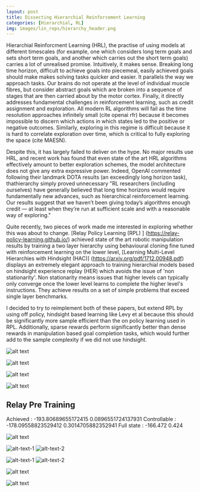 ```yaml
---
layout: post
title: Dissecting Hierarchial Reinforcement Learning
categories: [Hierarchial, RL]
img: images/lin_reps/hierarchy_header.png
---
```


Hierarchial Reinforcment Learning (HRL), the practise of using models at different timescales (for example, one which considers long term goals and sets short term goals, and another which carries out the short term goals) carries a lot of unrealised promise. Intuitively, it makes sense. Breaking long time horizon, difficult to achieve goals into piecemeal, easily achieved goals should make makes solving tasks quicker and easier. It parallels the way we approach tasks. Our brains do not operate at the level of individual muscle fibres, but consider abstract goals which are broken into a sequence of stages that are then carried about by the motor cortex. Finally, it directly addresses fundamental challenges in reinforcement learning, such as credit assignment and exploration. All modern RL algorithms will fail as the time resolution approaches infinitely small (cite openai rfr) because it becomes impossible to discern which actions in which states led to the positive or negative outcomes. Similarly, exploring in this regime is difficult because it is hard to correlate exploration over time, which is critical to fully exploring the space (cite MAESN).

Despite this, it has largely failed to deliver on the hype. No major results use HRL, and recent work has found that even state of the art HRL algorithms effectively amount to better exploration schemes, the model architecture does not give any extra expressive power. Indeed, OpenAI commented following their landmark DOTA results (an exceedingly long horizon task), thathierarchy simply proved unnecessary  "RL researchers (including ourselves) have generally believed that long time horizons would require fundamentally new advances, such as hierarchical reinforcement learning. Our results suggest that we haven’t been giving today’s algorithms enough credit — at least when they’re run at sufficient scale and with a reasonable way of exploring."

Quite recently, two pieces of work made me interested in exploring whether this was about to change. [Relay Policy Learning (RPL) ] (https://relay-policy-learning.github.io/) achieved state of the art robotic manipulation results by training a two layer hierarchy using behavioural cloning fine tuned with reinforcement learning on the lower level, [Learning Multi-Level Hierarchies with Hindsight (HAC)] (https://arxiv.org/pdf/1712.00948.pdf) displays an extremely elegant approach to training hierarchial models based on hindsight experience replay (HER) which avoids the issue of 'non stationarity'. Non stationarity means issues that higher levels can typically only converge once the lower level learns to complete the higher level's instructions. They achieve results on a set of simple problems that exceed single layer benchmarks. 

I decided to try to reimplement both of these papers, but extend RPL by using off policy, hindsight based learning like Levy et al because this should be significantly more sample efficient than the on policy learning used in RPL. Additionally, sparse rewards perform significantly better than dense rewards in manipulation based goal completion tasks, which would further add to the sample complexity if we did not use hindsight. 




![alt text](https://sholtodouglas.github.io/images/hierarchial/hiervsnot.png "Hierarchy vs Single Layer")

![alt text](https://sholtodouglas.github.io/images/hierarchial/benefitsofexplorationhierarchially.png "Hierarchy vs Single Layer")


![alt text](https://sholtodouglas.github.io/images/hierarchial/goalsfaraway.png "Hierarchy vs Single Layer")

![alt text](https://sholtodouglas.github.io/images/hierarchial/sgtestingvsnot.png "Hierarchy vs Single Layer")

## Relay Pre Training

Achieved : -193.80689655172415 0.0896551724137931
Controllable : -178.09558823529412 0.3014705882352941
Full state : -166.472 0.424

![alt text](https://sholtodouglas.github.io/images/hierarchial/comparison.gif "Hierarchy vs Single Layer")

![alt-text-1](https://sholtodouglas.github.io/images/hierarchial/qviz1.gif "title-1") ![alt-text-2](https://sholtodouglas.github.io/images/hierarchial/qviz2.gif "title-2")

![alt-text-1](https://sholtodouglas.github.io/images/hierarchial/HACworks.gif "title-1") ![alt-text-2](https://sholtodouglas.github.io/images/hierarchial/HACworks2.gif "title-2")


![alt text](https://sholtodouglas.github.io/images/hierarchial/final_comparison.png "Hierarchy vs Single Layer")

![alt text](https://sholtodouglas.github.io/images/hierarchial/workingcomparison.gif "Hierarchy vs Single Layer")
